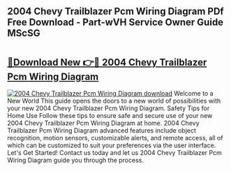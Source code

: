 ## 2004 Chevy Trailblazer Pcm Wiring Diagram PDf Free Download - Part-wVH Service Owner Guide MScSG

# <h2><a href="http://dfqj02.blite.top/?on=2004+Chevy+Trailblazer+Pcm+Wiring+Diagram">🔗Download New 👉🔴 2004 Chevy Trailblazer Pcm Wiring Diagram</a></h2>

[![2004 Chevy Trailblazer Pcm Wiring Diagram download](https://i.imgur.com/lujVjoI.png)](http://dfqj02.blite.top/?on=2004+Chevy+Trailblazer+Pcm+Wiring+Diagram)
Welcome to a New World This guide opens the doors to a new world of possibilities with your new 2004 Chevy Trailblazer Pcm Wiring Diagram. Safety Tips for Home Use Follow these tips to ensure safe and secure use of your new 2004 Chevy Trailblazer Pcm Wiring Diagram at home. 2004 Chevy Trailblazer Pcm Wiring Diagram advanced features include object recognition, motion sensors, customizable alerts, and remote access, all of which can be customized to suit your preferences via the user interface. Let's Get Started! Contact us today and let us 2004 Chevy Trailblazer Pcm Wiring Diagram guide you through the process.
